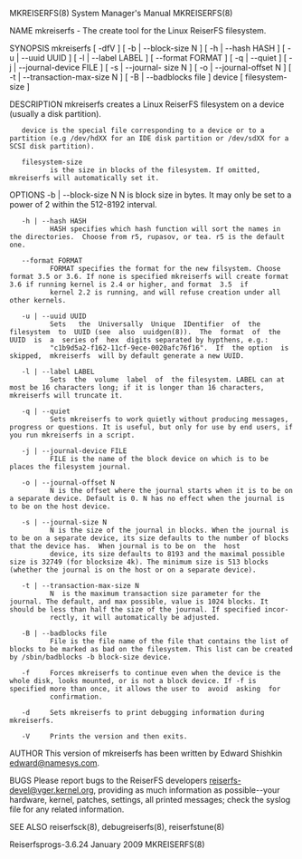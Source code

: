 MKREISERFS(8)                                                                            System Manager's Manual                                                                            MKREISERFS(8)

NAME
       mkreiserfs - The create tool for the Linux ReiserFS filesystem.

SYNOPSIS
       mkreiserfs [ -dfV ] [ -b | --block-size N ] [ -h | --hash HASH ] [ -u | --uuid UUID ] [ -l | --label LABEL ] [ --format FORMAT ] [ -q | --quiet ] [ -j | --journal-device FILE ] [ -s | --journal-
       size N ] [ -o | --journal-offset N ] [ -t | --transaction-max-size N ] [ -B | --badblocks file ]  device [ filesystem-size ]

DESCRIPTION
       mkreiserfs creates a Linux ReiserFS filesystem on a device (usually a disk partition).

       device is the special file corresponding to a device or to a partition (e.g /dev/hdXX for an IDE disk partition or /dev/sdXX for a SCSI disk partition).

       filesystem-size
              is the size in blocks of the filesystem. If omitted, mkreiserfs will automatically set it.

OPTIONS
       -b | --block-size N
              N is block size in bytes. It may only be set to a power of 2 within the 512-8192 interval.

       -h | --hash HASH
              HASH specifies which hash function will sort the names in the directories.  Choose from r5, rupasov, or tea. r5 is the default one.

       --format FORMAT
              FORMAT specifies the format for the new filsystem. Choose format 3.5 or 3.6. If none is specified mkreiserfs will create format 3.6 if running kernel is 2.4 or higher, and format  3.5  if
              kernel 2.2 is running, and will refuse creation under all other kernels.

       -u | --uuid UUID
              Sets   the  Universally  Unique  IDentifier  of  the  filesystem  to  UUID (see  also  uuidgen(8)).  The  format  of  the  UUID  is  a  series of  hex  digits separated by hypthens, e.g.:
              "c1b9d5a2-f162-11cf-9ece-0020afc76f16".  If  the option  is skipped,  mkreiserfs  will by default generate a new UUID.

       -l | --label LABEL
              Sets  the  volume  label  of  the filesystem. LABEL can at most be 16 characters long; if it is longer than 16 characters, mkreiserfs will truncate it.

       -q | --quiet
              Sets mkreiserfs to work quietly without producing messages, progress or questions. It is useful, but only for use by end users, if you run mkreiserfs in a script.

       -j | --journal-device FILE
              FILE is the name of the block device on which is to be places the filesystem journal.

       -o | --journal-offset N
              N is the offset where the journal starts when it is to be on a separate device. Default is 0. N has no effect when the journal is to be on the host device.

       -s | --journal-size N
              N is the size of the journal in blocks. When the journal is to be on a separate device, its size defaults to the number of blocks that the device has.  When journal is to be on  the  host
              device, its size defaults to 8193 and the maximal possible size is 32749 (for blocksize 4k). The minimum size is 513 blocks (whether the journal is on the host or on a separate device).

       -t | --transaction-max-size N
              N  is the maximum transaction size parameter for the journal. The default, and max possible, value is 1024 blocks. It should be less than half the size of the journal. If specified incor‐
              rectly, it will automatically be adjusted.

       -B | --badblocks file
              File is the file name of the file that contains the list of blocks to be marked as bad on the filesystem. This list can be created by /sbin/badblocks -b block-size device.

       -f     Forces mkreiserfs to continue even when the device is the whole disk, looks mounted, or is not a block device. If -f is specified more than once, it allows the user to  avoid  asking  for
              confirmation.

       -d     Sets mkreiserfs to print debugging information during mkreiserfs.

       -V     Prints the version and then exits.

AUTHOR
       This version of mkreiserfs has been written by Edward Shishkin <edward@namesys.com>.

BUGS
       Please  report  bugs to the ReiserFS developers <reiserfs-devel@vger.kernel.org>, providing as much information as possible--your hardware, kernel, patches, settings, all printed messages; check
       the syslog file for any related information.

SEE ALSO
       reiserfsck(8), debugreiserfs(8), reiserfstune(8)

Reiserfsprogs-3.6.24                                                                           January 2009                                                                                 MKREISERFS(8)
